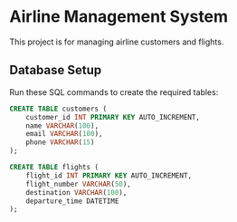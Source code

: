 # Airline Management System

This project is for managing airline customers and flights. 

## Database Setup

Run these SQL commands to create the required tables:

```sql
CREATE TABLE customers (
    customer_id INT PRIMARY KEY AUTO_INCREMENT,
    name VARCHAR(100),
    email VARCHAR(100),
    phone VARCHAR(15)
);

CREATE TABLE flights (
    flight_id INT PRIMARY KEY AUTO_INCREMENT,
    flight_number VARCHAR(50),
    destination VARCHAR(100),
    departure_time DATETIME
);

